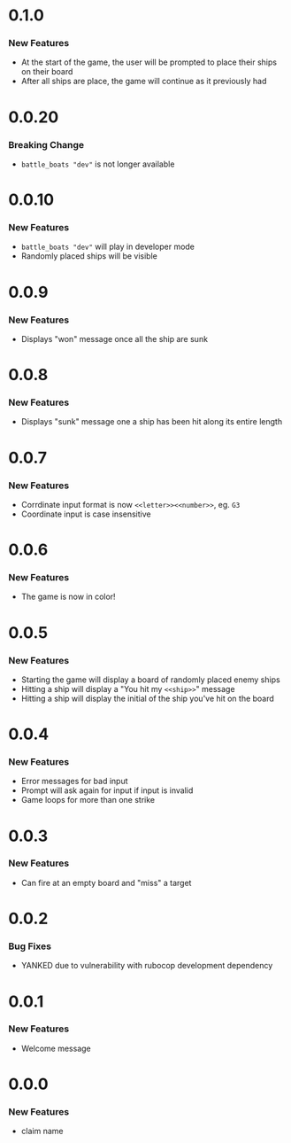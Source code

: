 # 0.1.0
### New Features 
- At the start of the game, the user will be prompted to place their ships on their board
- After all ships are place, the game will continue as it previously had

# 0.0.20
### Breaking Change
- `battle_boats "dev"` is not longer available

# 0.0.10
### New Features
- `battle_boats "dev"` will play in developer mode
- Randomly placed ships will be visible 

# 0.0.9
### New Features
- Displays "won" message once all the ship are sunk

# 0.0.8
### New Features
- Displays "sunk" message one a ship has been hit along its entire length

# 0.0.7
### New Features
- Corrdinate input format is now `<<letter>><<number>>`, eg. `G3`
- Coordinate input is case insensitive

# 0.0.6
### New Features
- The game is now in color!

# 0.0.5
### New Features
- Starting the game will display a board of randomly placed enemy ships
- Hitting a ship will display a "You hit my `<<ship>>`" message
- Hitting a ship will display the initial of the ship you've hit on the board

# 0.0.4
### New Features
- Error messages for bad input
- Prompt will ask again for input if input is invalid
- Game loops for more than one strike

# 0.0.3
### New Features
- Can fire at an empty board and "miss" a target

# 0.0.2
### Bug Fixes
- YANKED due to vulnerability with rubocop development dependency

# 0.0.1
### New Features
- Welcome message

# 0.0.0
### New Features
- claim name
